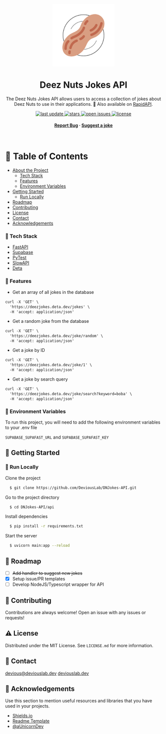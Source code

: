 <div align="center">

  <img src="assets/logo.png" alt="logo" width="200" height="auto" />
  <h1>Deez Nuts Jokes API</h1>
  
  <p>
    The Deez Nuts Jokes API allows users to access a collection of jokes about Deez Nuts to use in their applications. 🥜 
    Also available on <a href="https://rapidapi.com/DeviousLab/api/deez-nuts-jokes">RapidAPI</a>.
  </p>

  
<!-- Badges -->
<p>
  <a href="">
    <img src="https://img.shields.io/github/last-commit/DeviousLab/DNJokes-API" alt="last update" />
  </a>
  <a href="https://github.com/DeviousLab/DNJokes-API/stargazers">
    <img src="https://img.shields.io/github/stars/DeviousLab/DNJokes-API" alt="stars" />
  </a>
  <a href="https://github.com/DeviousLab/DNJokes-API/issues/">
    <img src="https://img.shields.io/github/issues/DeviousLab/DNJokes-API" alt="open issues" />
  </a>
  <a href="https://github.com/DeviousLab/DNJokes-API/blob/master/LICENSE">
    <img src="https://img.shields.io/github/license/DeviousLab/DNJokes-API.svg" alt="license" />
  </a>
</p>
   
<h4>
    <a href="https://github.com/DeviousLab/DNJokes-API/issues/new?assignees=DeviousLab&labels=bug&template=bug_report.md&title=%5BBug%5D">Report Bug</a>
  <span> · </span>
    <a href="https://github.com/DeviousLab/DNJokes-API/issues/new?assignees=DeviousLab&labels=enhancement&template=joke-suggestion.md&title=%5BSuggestion%5D+">Suggest a joke</a>
  </h4>
</div>

<br />

<!-- Table of Contents -->
# :notebook_with_decorative_cover: Table of Contents

- [About the Project](#star2-about-the-project)
  * [Tech Stack](#space_invader-tech-stack)
  * [Features](#dart-features)
  * [Environment Variables](#key-environment-variables)
- [Getting Started](#toolbox-getting-started)
  * [Run Locally](#running-run-locally)
- [Roadmap](#compass-roadmap)
- [Contributing](#wave-contributing)
- [License](#warning-license)
- [Contact](#handshake-contact)
- [Acknowledgements](#gem-acknowledgements)
  

<!-- TechStack -->
### :space_invader: Tech Stack

  <ul>
    <li><a href="https://fastapi.tiangolo.com/">FastAPI</a></li>
    <li><a href="https://supabase.com/">Supabase</a></li>
    <li><a href="https://docs.pytest.org/en/7.1.x/">PyTest</a></li>
    <li><a href="https://slowapi.readthedocs.io/en/latest/">SlowAPI</a></li>
    <li><a href="https://www.deta.sh/">Deta</a></li>
  </ul>

<!-- Features -->
### :dart: Features

- Get an array of all jokes in the database
```
curl -X 'GET' \
  'https://deezjokes.deta.dev/jokes' \
  -H 'accept: application/json'
```
- Get a random joke from the database
```
curl -X 'GET' \
  'https://deezjokes.deta.dev/joke/random' \
  -H 'accept: application/json'
```
- Get a joke by ID
```
curl -X 'GET' \
  'https://deezjokes.deta.dev/joke/1' \
  -H 'accept: application/json'
```
- Get a joke by search query
```
curl -X 'GET' \
  'https://deezjokes.deta.dev/joke/search?keyword=boba' \
  -H 'accept: application/json'
```

<!-- Env Variables -->
### :key: Environment Variables

To run this project, you will need to add the following environment variables to your .env file

`SUPABASE_SUPAFAST_URL` and `SUPABASE_SUPAFAST_KEY`

<!-- Getting Started -->
## 	:toolbox: Getting Started

<!-- Run Locally -->
### :running: Run Locally

Clone the project

```bash
  $ git clone https://github.com/DeviousLab/DNJokes-API.git
```

Go to the project directory

```bash
  $ cd DNJokes-API/api
```

Install dependencies

```bash
  $ pip install -r requirements.txt
```

Start the server

```bash
  $ uvicorn main:app --reload
```

<!-- Roadmap -->
## :compass: Roadmap

* [ ] ~~Add handler to suggest new jokes~~
* [X] Setup issue/PR templates
* [ ] Develop NodeJS/Typescript wrapper for API

<!-- Contributing -->
## :wave: Contributing

Contributions are always welcome! Open an issue with any issues or requests!

<!-- License -->
## :warning: License

Distributed under the MIT License. See `LICENSE.md` for more information.


<!-- Contact -->
## :handshake: Contact

[devious@deviouslab.dev](mailto:devious@deviouslab.dev)
[deviouslab.dev](https://deviouslab.dev)

<!-- Acknowledgments -->
## :gem: Acknowledgements

Use this section to mention useful resources and libraries that you have used in your projects.

 - [Shields.io](https://shields.io/)
 - [Readme Template](https://github.com/othneildrew/Best-README-Template)
 - [@aUnicornDev](https://aunicorndev.hashnode.dev/supabase-fastapi-setting-up-supabase)
